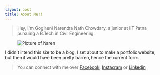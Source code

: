 ```yaml
---
layout: post
title: About Me!!
---
```

>Hey, I'm Gogineni Narendra Nath Chowdary, a junior at IIT Patna pursuing a B.Tech in Civil Engineering. 


<figure>
  <img alt="Picture of Naren" src="/pictures/picture-of-naren.jpg" >
  <figcaption>
    
  </figcaption>
</figure>

I didn't intend this site to be a blog, I set about to make a portfolio website, but then it would have been pretty barren, hence the current form.

>You can connect with me over [Facebook][facebook-link], [Instagram][instagram-link] or [Linkedin][linkedin-link]


[facebook-link]: https://www.facebook.com/Narendranathgogineni
[instagram-link]: https://www.instagram.com/narendranathgogineni/
[linkedin-link]: https://www.linkedin.com/in/narendra-nath-gogineni-b304b4167/


